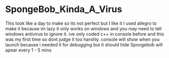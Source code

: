 # SpongeBob_Kinda_A_Virus
This took like a day to make so its not perfect but I like it
I used allegro to make it because im lazy
it only works on windows and you may need to tell windows antivirus to ignore it.
ive only coded c++ in console before and this was my first time so dont judge it too harshly.
console will show when you launch because i needed it for debugging but it should hide
Spongebob will apear every 1 - 5 mins
